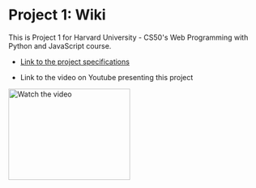 # Project 1: Wiki
This is Project 1 for Harvard University - CS50's Web Programming with Python and JavaScript course.

- [Link to the project specifications](https://cs50.harvard.edu/web/2020/projects/1/wiki/)

- Link to the video on Youtube presenting this project

<a href="https://www.youtube.com/watch?v=G-aZncO9AlE" target="_blank">
 <img src="https://img.youtube.com/vi/G-aZncO9AlE/hqdefault.jpg" alt="Watch the video" width="240" height="180"/>
</a>